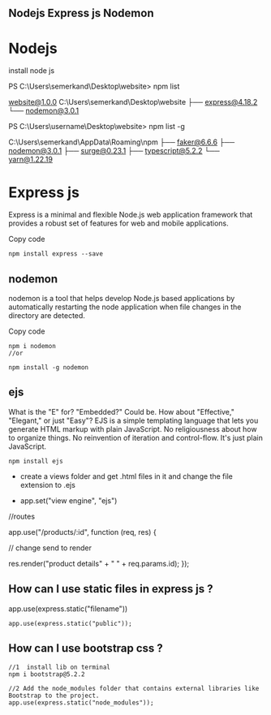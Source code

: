 ## Nodejs Express js Nodemon

# Nodejs
install node js

PS C:\Users\semerkand\Desktop\website> npm list

website@1.0.0 C:\Users\semerkand\Desktop\website
├── express@4.18.2
└── nodemon@3.0.1

PS C:\Users\username\Desktop\website> npm list -g

C:\Users\semerkand\AppData\Roaming\npm
├── faker@6.6.6
├── nodemon@3.0.1
├── surge@0.23.1
├── typescript@5.2.2
└── yarn@1.22.19

# Express js

Express is a minimal and flexible Node.js web application framework that provides a robust set of features for web and mobile applications.

Copy code

```
npm install express --save

```

## nodemon

nodemon is a tool that helps develop Node.js based applications by automatically restarting the node application when file changes in the directory are detected.

Copy code

```
npm i nodemon
//or

npm install -g nodemon

```

## ejs

What is the "E" for? "Embedded?" Could be. How about "Effective," "Elegant," or just "Easy"? EJS is a simple templating language that lets you generate HTML markup with plain JavaScript. No religiousness about how to organize things. No reinvention of iteration and control-flow. It's just plain JavaScript.

```
npm install ejs
```

+ create a views folder and get .html files in it and change the file extension to .ejs
  
+ app.set("view engine", "ejs")

//routes

app.use("/products/:id", function (req, res) {
  <!-- res.send("product details" + " " + req.params.id); --> // change send to render

  res.render("product details" + " " + req.params.id);
});

## How can I use static files in express js ?


app.use(express.static("filename"))

```
app.use(express.static("public"));

```
## How can I use bootstrap css ?

```
//1  install lib on terminal
npm i bootstrap@5.2.2

//2 Add the node_modules folder that contains external libraries like Bootstrap to the project.
app.use(express.static("node_modules"));

```
